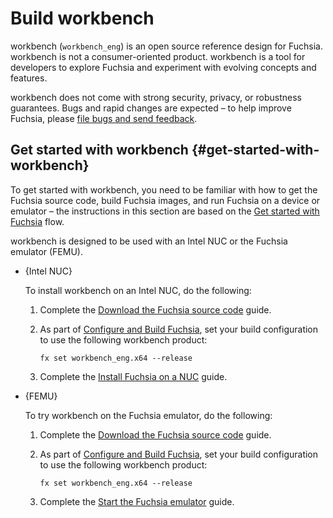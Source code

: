 # Build workbench

workbench (`workbench_eng`) is an open source reference design for Fuchsia.
workbench is not a consumer-oriented product. workbench is a tool for
developers to explore Fuchsia and experiment with evolving
concepts and features.

workbench does not come with strong security, privacy, or robustness
guarantees. Bugs and rapid changes are expected – to help improve Fuchsia,
please [file bugs and send feedback][report-issue].

## Get started with workbench {#get-started-with-workbench}

To get started with workbench, you need to be familiar with how to get the
Fuchsia source code, build Fuchsia images, and run Fuchsia on a device or
emulator – the instructions in this section are based on the
[Get started with Fuchsia][get-started-with-fuchsia] flow.

workbench is designed to be used with an Intel NUC or the Fuchsia emulator
(FEMU).

*   {Intel NUC}

    To install workbench on an Intel NUC, do the following:

    1.  Complete the [Download the Fuchsia source code][get-fuchsia-source]
        guide.
    2.  As part of [Configure and Build Fuchsia][build-fuchsia], set your build
        configuration to use the following workbench product:

        ```posix-terminal
        fx set workbench_eng.x64 --release
        ```

    3.  Complete the [Install Fuchsia on a NUC][intel-nuc] guide.

*   {FEMU}

    To try workbench on the Fuchsia emulator, do the following:

    1.  Complete the [Download the Fuchsia source code][get-fuchsia-source]
        guide.
    2.  As part of [Configure and Build Fuchsia][build-fuchsia], set your build
        configuration to use the following workbench product:

        ```posix-terminal
        fx set workbench_eng.x64 --release
        ```

    3.  Complete the [Start the Fuchsia emulator][start-femu] guide.

<!-- Reference links -->

[report-issue]: /docs/contribute/report-issue.md
[get-started-with-fuchsia]: /docs/get-started
[get-fuchsia-source]: /docs/get-started/get_fuchsia_source.md
[build-fuchsia]: /docs/get-started/build_fuchsia.md
[intel-nuc]: /docs/development/hardware/intel_nuc.md
[start-femu]: /docs/get-started/set_up_femu.md
